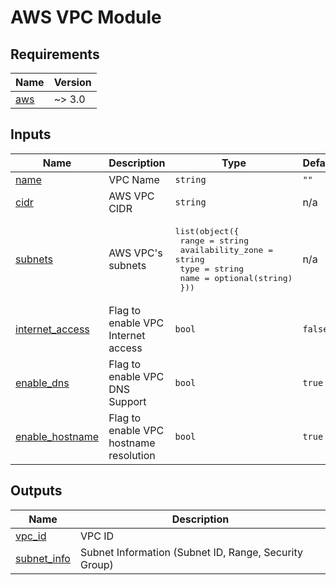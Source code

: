 <!-- BEGIN_TF_DOCS -->
# AWS VPC Module
## Requirements

| Name | Version |
|------|---------|
| <a name="requirement_aws"></a> [aws](#requirement\_aws) | ~> 3.0 |
## Inputs

| Name | Description | Type | Default | Required |
|------|-------------|------|---------|:--------:|
| <a name="input_name"></a> [name](#input\_name) | VPC Name | `string` | `""` | no |
| <a name="input_cidr"></a> [cidr](#input\_cidr) | AWS VPC CIDR | `string` | n/a | yes |
| <a name="input_subnets"></a> [subnets](#input\_subnets) | AWS VPC's subnets | <pre>list(object({<br>    range             = string<br>    availability_zone = string<br>    type              = string<br>    name              = optional(string)<br>  }))</pre> | n/a | yes |
| <a name="input_internet_access"></a> [internet\_access](#input\_internet\_access) | Flag to enable VPC Internet access | `bool` | `false` | no |
| <a name="input_enable_dns"></a> [enable\_dns](#input\_enable\_dns) | Flag to enable VPC DNS Support | `bool` | `true` | no |
| <a name="input_enable_hostname"></a> [enable\_hostname](#input\_enable\_hostname) | Flag to enable VPC hostname resolution | `bool` | `true` | no |
## Outputs

| Name | Description |
|------|-------------|
| <a name="output_vpc_id"></a> [vpc\_id](#output\_vpc\_id) | VPC ID |
| <a name="output_subnet_info"></a> [subnet\_info](#output\_subnet\_info) | Subnet Information (Subnet ID, Range, Security Group) |
<!-- END_TF_DOCS -->